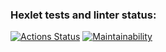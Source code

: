 ### Hexlet tests and linter status:
[![Actions Status](https://github.com/Tanman515/python-project-49/workflows/hexlet-check/badge.svg)](https://github.com/Tanman515/python-project-49/actions)
[![Maintainability](https://api.codeclimate.com/v1/badges/7a94cf443e030b04b641/maintainability)](https://codeclimate.com/github/Tanman515/python-project-49/maintainability)